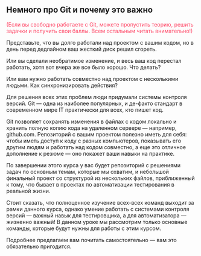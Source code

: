 <h2>Немного про Git и почему это важно</h2>

<p><span style="color: #ff4363;">(Если вы свободно работаете с Git, можете пропустить теорию, решить задачки и получить свои баллы. Всем остальным читать внимательно!)</span></p>

<p>Представьте, что вы долго работали над проектом с вашим кодом, но в день перед дедлайном ваш жесткий диск решил сгореть.</p>

<p>Или вы сделали необратимое изменение, и весь ваш код перестал работать, хотя вот вчера же все было хорошо. Что делать?</p>

<p>Или вам нужно работать совместно над проектом с несколькими людьми. Как синхронизировать действия?</p>

<p>Для решения всех этих проблем люди придумали системы контроля версий. Git&nbsp;— одна из наиболее популярных, и де-факто стандарт в современном мире IT практически для всех, кто пишет код.</p>

<p>Git позволяет сохранять изменения в файлах с кодом локально и хранить полную копию кода на удаленном сервере — например, github.com. Репозиторий с вашим проектом полезно иметь для себя: чтобы иметь доступ к коду с разных компьютеров, показывать его другим людям и работать над кодом совместно, а еще это отличное дополнение к резюме&nbsp;— оно покажет ваши навыки на практике.</p>

<p>По завершении этого курса у вас будет репозиторий с решениями задач по основным темам, которые мы охватим, и небольшой финальный проект со структурой из нескольких файлов, приближенный к тому, что бывает в проектах по автоматизации тестирования в реальной жизни.</p>

<p>Стоит сказать, что полноценное изучение всех-всех команд выходит за рамки данного курса, однако умение работать с системами контроля версий&nbsp;— важный навык для тестировщика, а для автоматизатора — жизненно важный! В данном уроке мы рассмотрим только основные команды, которые будут нужны для работы с этим курсом.</p>

<p>Подробнее предлагаем вам почитать самостоятельно&nbsp;— вам это обязательно пригодится.</p>